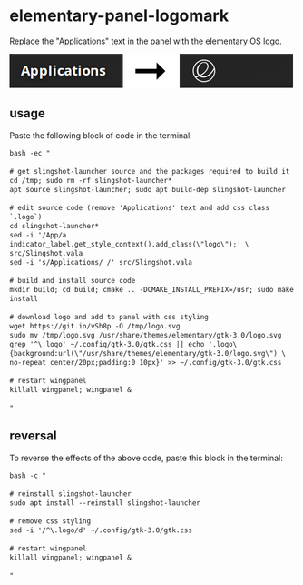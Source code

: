 # elementary-panel-logomark

Replace the "Applications" text in the panel with the elementary OS logo.

<img src="example.png" height="60">

## usage

Paste the following block of code in the terminal:

```
bash -ec "

# get slingshot-launcher source and the packages required to build it
cd /tmp; sudo rm -rf slingshot-launcher*
apt source slingshot-launcher; sudo apt build-dep slingshot-launcher

# edit source code (remove 'Applications' text and add css class `.logo`)
cd slingshot-launcher*
sed -i '/App/a indicator_label.get_style_context().add_class(\"logo\");' \
src/Slingshot.vala
sed -i 's/Applications/ /' src/Slingshot.vala

# build and install source code
mkdir build; cd build; cmake .. -DCMAKE_INSTALL_PREFIX=/usr; sudo make install

# download logo and add to panel with css styling
wget https://git.io/vSh8p -O /tmp/logo.svg
sudo mv /tmp/logo.svg /usr/share/themes/elementary/gtk-3.0/logo.svg
grep '^\.logo' ~/.config/gtk-3.0/gtk.css || echo '.logo\
{background:url(\"/usr/share/themes/elementary/gtk-3.0/logo.svg\") \
no-repeat center/20px;padding:0 10px}' >> ~/.config/gtk-3.0/gtk.css

# restart wingpanel
killall wingpanel; wingpanel &

"
```

## reversal

To reverse the effects of the above code, paste this block in the terminal:

```
bash -c "

# reinstall slingshot-launcher
sudo apt install --reinstall slingshot-launcher

# remove css styling
sed -i '/^\.logo/d' ~/.config/gtk-3.0/gtk.css

# restart wingpanel
killall wingpanel; wingpanel &

"
```
